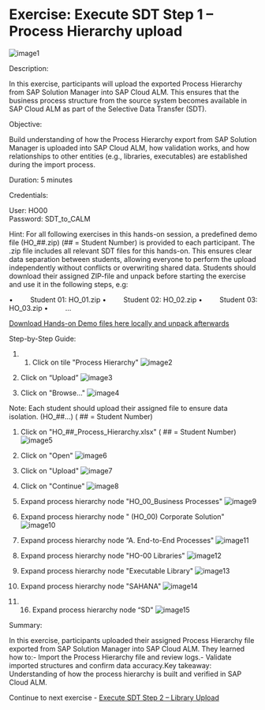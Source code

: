 # Exercise: Execute SDT Step 1 – Process Hierarchy upload

![image1](Images/image1.png)

Description:

In this exercise, participants will upload the exported Process Hierarchy from SAP Solution Manager into SAP Cloud ALM. This ensures that the business process structure from the source system becomes available in SAP Cloud ALM as part of the Selective Data Transfer (SDT).

Objective:

Build understanding of how the Process Hierarchy export from SAP Solution Manager is uploaded into SAP Cloud ALM, how validation works, and how relationships to other entities (e.g., libraries, executables) are established during the import process.

Duration: 5 minutes

Credentials:

User: HO00<br>
Password: SDT_to_CALM

Hint: For all following exercises in this hands-on session, a predefined demo file (HO_##.zip) (## = Student Number) is provided to each participant. The .zip file includes all relevant SDT files for this hands-on.
This ensures clear data separation between students, allowing everyone to perform the upload independently without conflicts or overwriting shared data.
Students should download their assigned ZIP-file and unpack before starting the exercise and use it in the following steps, e.g:

•     Student 01: HO_01.zip
•     Student 02: HO_02.zip
•     Student 03: HO_03.zip
•     …

[Download Hands-on Demo files here locally and unpack afterwards](https://drive.google.com/drive/folders/1_VRyl9h9K9LwnbJSXc-JdZbKHlLBKj_A?usp=drive_link)

Step-by-Step Guide:

1. 1. Click on tile "Process Hierarchy"
![image2](Images/image2.png)

1. Click on “Upload”
![image3](Images/image3.png)

1. Click on "Browse…"
![image4](Images/image4.png)

Note: Each student should upload their assigned file to ensure data isolation. (HO\_##...) ( ## = Student Number)

1. Click on "HO\_##\_Process\_Hierarchy.xlsx" ( ## = Student Number)
![image5](Images/image5.png)

1. Click on "Open"
![image6](Images/image6.png)

1. Click on "Upload"
![image7](Images/image7.png)

1. Click on "Continue"
![image8](Images/image8.png)

1. Expand process hierarchy node "HO\_00\_Business Processes"
![image9](Images/image9.png)

1. Expand process hierarchy node " (HO\_00) Corporate Solution"
![image10](Images/image10.png)

1. Expand process hierarchy node “A. End-to-End Processes"
![image11](Images/image11.png)

1. Expand process hierarchy node "HO-00 Libraries"
![image12](Images/image12.png)

1. Expand process hierarchy node "Executable Library"
![image13](Images/image13.png)

1. Expand process hierarchy node "SAHANA"
![image14](Images/image14.png)

1. 16. Expand process hierarchy node “SD"
![image15](Images/image15.png)

Summary:

In this exercise, participants uploaded their assigned Process Hierarchy file exported from SAP Solution Manager into SAP Cloud ALM. They learned how to:- Import the Process Hierarchy file and review logs.- Validate imported structures and confirm data accuracy.Key takeaway: Understanding of how the process hierarchy is built and verified in SAP Cloud ALM.

Continue to next exercise - [Execute SDT Step 2 – Library Upload](../SDT_STEP2/SDT_STEP2.md)

